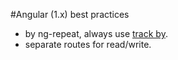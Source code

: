 #Angular (1.x) best practices

- by ng-repeat, always use [track by](https://docs.angularjs.org/api/ng/directive/ngRepeat).
- separate routes for read/write.
